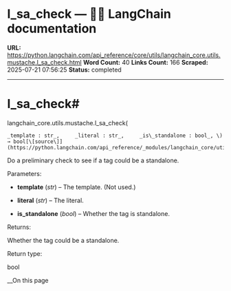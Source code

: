 # l_sa_check — 🦜🔗 LangChain  documentation

**URL:** https://python.langchain.com/api_reference/core/utils/langchain_core.utils.mustache.l_sa_check.html
**Word Count:** 40
**Links Count:** 166
**Scraped:** 2025-07-21 07:56:25
**Status:** completed

---

# l\_sa\_check\#

langchain\_core.utils.mustache.l\_sa\_check\(

    _template : str_,     _literal : str_,     _is\_standalone : bool_, \) → bool[\[source\]](https://python.langchain.com/api_reference/_modules/langchain_core/utils/mustache.html#l_sa_check)\#     

Do a preliminary check to see if a tag could be a standalone.

Parameters:     

  * **template** \(_str_\) – The template. \(Not used.\)

  * **literal** \(_str_\) – The literal.

  * **is\_standalone** \(_bool_\) – Whether the tag is standalone.

Returns:     

Whether the tag could be a standalone.

Return type:     

bool

__On this page